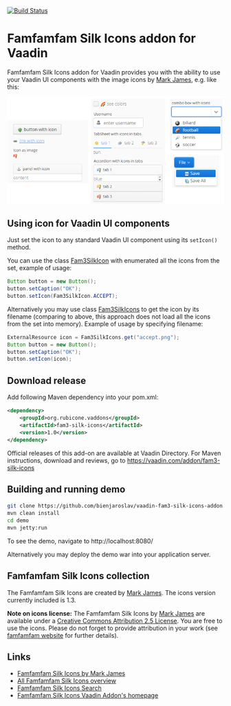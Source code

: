 [![Build Status](https://travis-ci.org/bienjaroslav/vaadin-fam3-silk-icons-addon.svg?branch=master)](https://travis-ci.org/bienjaroslav/vaadin-fam3-silk-icons-addon)

# Famfamfam Silk Icons addon for Vaadin

Famfamfam Silk Icons addon for Vaadin provides you with the ability to use your Vaadin UI components with the image icons by
 [Mark James](http://www.famfamfam.com/lab/icons/silk/), e.g. like this:

![fam3 silk icons usage](screenshot.png "fam3 silk icons usage")

## Using icon for Vaadin UI components
Just set the icon to any standard Vaadin UI component using its `setIcon()` method.

You can use the class [Fam3SilkIcon](https://github.com/bienjaroslav/vaadin-fam3-silk-icons-addon/tree/master/fam3-silk-icons/src/main/java/org/rubicone/vaadin/fam3/silk/Fam3SilkIcon.java)
 with enumerated all the icons from the set, example of usage:

```java
Button button = new Button();
button.setCaption("OK");
button.setIcon(Fam3SilkIcon.ACCEPT);
```

Alternatively you may use class [Fam3SilkIcons](https://github.com/bienjaroslav/vaadin-fam3-silk-icons-addon/tree/master/fam3-silk-icons/src/main/java/org/rubicone/vaadin/fam3/silk/Fam3SilkIcons.java)
 to get the icon by its filename (comparing to above, this approach does not
 load all the icons from the set into memory). Example of usage by specifying filename:

```java
ExternalResource icon = Fam3SilkIcons.get("accept.png");
Button button = new Button();
button.setCaption("OK");
button.setIcon(icon);
```

## Download release

Add following Maven dependency into your pom.xml:

```xml
<dependency>
    <groupId>org.rubicone.vaddons</groupId>
    <artifactId>fam3-silk-icons</artifactId>
    <version>1.0</version>
</dependency>
```

Official releases of this add-on are available at Vaadin Directory. For Maven instructions, download and reviews,
 go to https://vaadin.com/addon/fam3-silk-icons

## Building and running demo

```bash
git clone https://github.com/bienjaroslav/vaadin-fam3-silk-icons-addon.git
mvn clean install
cd demo
mvn jetty:run
```

To see the demo, navigate to http://localhost:8080/

Alternatively you may deploy the demo war into your application server.

## Famfamfam Silk Icons collection

The Famfamfam Silk Icons are created by [Mark James](http://www.famfamfam.com/lab/icons/silk/). 
The icons version currently included is 1.3.

**Note on icons license:**
The Famfamfam Silk Icons by [Mark James](http://www.famfamfam.com/lab/icons/silk/) are available under a
[Creative Commons Attribution 2.5 License](https://creativecommons.org/licenses/by/2.5/). You are free to use the icons.
Please do not forget to provide attribution in your work
(see [famfamfam website](http://www.famfamfam.com/lab/icons/silk/) for further details).

## Links
 - [Famfamfam Silk Icons by Mark James](http://www.famfamfam.com/lab/icons/silk/)
 - [All Famfamfam Silk Icons overview](http://www.famfamfam.com/lab/icons/silk/previews/index_abc.png)
 - [Famfamfam Silk Icons Search](http://www.dustball.com/icons/)
 - [Famfamfam Silk Icons Vaadin Addon's homepage](https://vaadin.com/addon/fam3-silk-icons)
